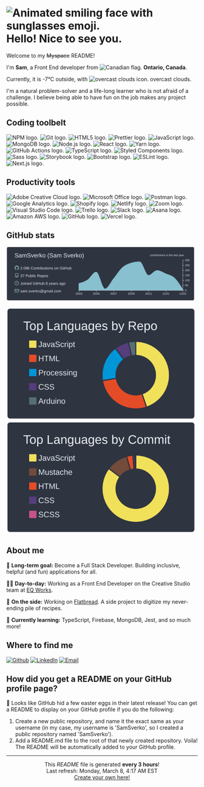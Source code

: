 <h1><img alt='Animated smiling face with sunglasses emoji.' src='https://emojis.slackmojis.com/emojis/images/1531849430/4246/blob-sunglasses.gif?1531849430' width='30'/> Hello! Nice to see you.</h1>

<p>Welcome to my <del>Myspace</del> README!</p>

<p>I'm <b>Sam</b>, a Front End developer from <img alt='Canadian flag.' src='https://www.flaticon.com/svg/static/icons/svg/197/197430.svg' width='13'/> <b>Ontario, Canada</b>.</p>

<p>Currently, it is -7°C outside, with <img alt='overcast clouds icon.' src='https:&#x2F;&#x2F;openweathermap.org&#x2F;img&#x2F;wn&#x2F;04n@2x.png' width='15' /> overcast clouds.</p>

<p>I'm a natural problem-solver and a life-long learner who is not afraid of a challenge. I believe being able to have fun on the job makes any project possible.</p>

<h2>Coding toolbelt</h2>

<p>
  <img alt='NPM logo.' src='https://img.shields.io/badge/-NPM-CB3837?style=flat-square&logo=npm&logoColor=white' />
  <img alt='Git logo.' src='https://img.shields.io/badge/-Git-F05032?style=flat-square&logo=git&logoColor=white' />
  <img alt='HTML5 logo.' src='https://img.shields.io/badge/-HTML5-E34F26?style=flat-square&logo=html5&logoColor=white' />
  <img alt='Prettier logo.' src='https://img.shields.io/badge/-Prettier-F7B93E?style=flat-square&logo=prettier&logoColor=black' />
  <img alt='JavaScript logo.' src='https://img.shields.io/badge/-JavaScript-F7DF1E?style=flat-square&logo=javascript&logoColor=black' />
  <img alt='MongoDB logo.' src='https://img.shields.io/badge/-MongoDB-47A248?style=flat-square&logo=mongodb&logoColor=white' />
  <img alt='Node.js logo.' src='https://img.shields.io/badge/-Nodejs-339933?style=flat-square&logo=Node.js&logoColor=white' />
  <img alt='React logo.' src='https://img.shields.io/badge/-React-61DAFB?style=flat-square&logo=react&logoColor=black' />
  <img alt='Yarn logo.' src='https://img.shields.io/badge/-Yarn-2C8EBB?style=flat-square&logo=yarn&logoColor=white' />
  <img alt='GitHub Actions logo.' src='https://img.shields.io/badge/-Github_Actions-2088FF?style=flat-square&logo=github-actions&logoColor=white' />
  <img alt='TypeScript logo.' src='https://img.shields.io/badge/-TypeScript-007ACC?style=flat-square&logo=typescript&logoColor=white' />
  <img alt='Styled Components logo.' src='https://img.shields.io/badge/-Styled_Components-DB7093?style=flat-square&logo=styled-components&logoColor=white' />
  <img alt='Sass logo.' src='https://img.shields.io/badge/-Sass-CC6699?style=flat-square&logo=sass&logoColor=white' />
  <img alt='Storybook logo.' src='https://img.shields.io/badge/-Storybook-FF4785?style=flat-square&logo=storybook&logoColor=white' />
  <img alt='Bootstrap logo.' src='https://img.shields.io/badge/-Bootstrap-563D7C?style=flat-square&logo=bootstrap&logoColor=white' />
  <img alt='ESLint logo.' src='https://img.shields.io/badge/-ESLint-4B32C3?style=flat-square&logo=eslint&logoColor=white' />
  <img alt='Next.js logo.' src='https://img.shields.io/badge/-Next.js-000000?style=flat-square&logo=Next.js&logoColor=white' />
</p>

<h2>Productivity tools</h2>

<p>
  <img alt='Adobe Creative Cloud logo.' src='https://img.shields.io/badge/-Adobe_Creative_Cloud-DA1F26?style=flat-square&logo=adobe-creative-cloud&logoColor=white' />
  <img alt='Microsoft Office logo.' src='https://img.shields.io/badge/-Microsoft_Office-D83B01?style=flat-square&logo=microsoft-office&logoColor=white' />
  <img alt='Postman logo.' src='https://img.shields.io/badge/-Postman-FF6C37?style=flat-square&logo=postman&logoColor=white' />
  <img alt='Google Analytics logo.' src='https://img.shields.io/badge/-Google_Analytics-E37400?style=flat-square&logo=google-analytics&logoColor=white' />
  <img alt='Shopify logo.' src='https://img.shields.io/badge/-Shopify-7AB55C?style=flat-square&logo=shopify&logoColor=white' />
  <img alt='Netlify logo.' src='https://img.shields.io/badge/-Netlify-00C7B7?style=flat-square&logo=netlify&logoColor=white' />
  <img alt='Zoom logo.' src='https://img.shields.io/badge/-Zoom-2D8CFF?style=flat-square&logo=zoom&logoColor=white' />
  <img alt='Visual Studio Code logo.' src='https://img.shields.io/badge/-Visual_Studio_Code-007ACC?style=flat-square&logo=visual-studio-code&logoColor=white' />
  <img alt='Trello logo.' src='https://img.shields.io/badge/-Trello-0079BF?style=flat-square&logo=trello&logoColor=white' />
  <img alt='Slack logo.' src='https://img.shields.io/badge/-Slack-4A154B?style=flat-square&logo=slack&logoColor=white' />
  <img alt='Asana logo.' src='https://img.shields.io/badge/-Asana-273347?style=flat-square&logo=asana&logoColor=white' />
  <img alt='Amazon AWS logo.' src='https://img.shields.io/badge/-Amazon_AWS-232F3E?style=flat-square&logo=amazon-aws&logoColor=white' />
  <img alt='GitHub logo.' src='https://img.shields.io/badge/-GitHub-181717?style=flat-square&logo=github&logoColor=white' />
  <img alt='Vercel logo.' src='https://img.shields.io/badge/-Vercel-000000?style=flat-square&logo=vercel&logoColor=white' />
</p>

<h2>GitHub stats</h2>

[![](https://raw.githubusercontent.com/SamSverko/SamSverko/master/profile-summary-card-output/nord_dark/0-profile-details.svg)](https://github.com/vn7n24fzkq/github-profile-summary-cards)

[![](https://raw.githubusercontent.com/SamSverko/SamSverko/master/profile-summary-card-output/nord_dark/1-repos-per-language.svg)](https://github.com/vn7n24fzkq/github-profile-summary-cards)
[![](https://raw.githubusercontent.com/SamSverko/SamSverko/master/profile-summary-card-output/nord_dark/2-most-commit-language.svg)](https://github.com/vn7n24fzkq/github-profile-summary-cards)

<h2>About me</h2>

<p>🌟 <b>Long-term goal:</b> Become a Full Stack Developer. Building inclusive, helpful (and fun) applications for all.</p>

<p>👨‍💻 <b>Day-to-day:</b> Working as a Front End Developer on the Creative Studio team at <a href='https://www.eqworks.com/' target='_blank'>EQ Works</a>.</p>

<p>🔭 <b>On the side:</b> Working on <a href='https://github.com/SamSverko/flatbread' target='_blank'>Flatbread</a>. A side project to digitize my never-ending pile of recipes.</p>

<p>🌱 <b>Currently learning:</b> TypeScript, Firebase, MongoDB, Jest, and so much more!</p>

<h2>Where to find me</h2>

<p>
  <a href='https://github.com/SamSverko' target='_blank'><img alt='Github' src='https://img.shields.io/badge/GitHub-%2312100E.svg?&style=for-the-badge&logo=Github&logoColor=white' /></a>
  <a href='https://www.linkedin.com/in/samsverko/' target='_blank'><img alt='LinkedIn' src='https://img.shields.io/badge/linkedin-%230077B5.svg?&style=for-the-badge&logo=linkedin&logoColor=white' /></a>
  <a href='mailto:sam.sverko@gmail.com' target='_blank'><img alt='Email' src='https://img.shields.io/badge/email-D14836.svg?&style=for-the-badge&logo=gmail&logoColor=white' /></a>
</p>

<h2>How did you get a README on your GitHub profile page?</h2>

<p>🥚 Looks like GitHub hid a few easter eggs in their latest release! You can get a README to display on your GitHub profile if you do the following:<p>

<ol>
  <li>Create a new public repository, and name it the exact same as your username (in my case, my username is 'SamSverko', so I created a public repository named 'SamSverko').</li>
  <li>Add a README.md file to the root of that newly created repository. Voila! The README will be automatically added to your GitHub profile.</li>
</ol>

---

<p align='center'>
  This <i>README</i> file is generated <b>every 3 hours</b>!</br>Last refresh: Monday, March 8, 4:17 AM EST<br /><a href='https://medium.com/@th.guibert/how-to-create-a-self-updating-readme-md-for-your-github-profile-f8b05744ca91'>Create your own here!</a>
</p>
